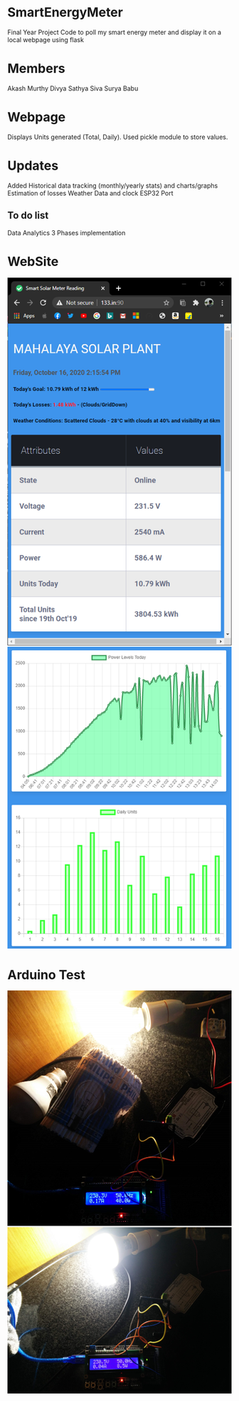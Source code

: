 # SmartEnergyMeter
Final Year Project
Code to poll my smart energy meter and display it on a local webpage using flask

# Members
Akash Murthy
Divya Sathya
Siva Surya Babu

# Webpage
Displays Units generated (Total, Daily). Used pickle module to store values.

# Updates
Added Historical data tracking (monthly/yearly stats) and charts/graphs
Estimation of losses
Weather Data and clock
ESP32 Port

## To do list
Data Analytics
3 Phases implementation

# WebSite
![WebPage](/Images/Table.png)
![Chart](/Images/chart_js_graph.png)

# Arduino Test
![TungstenBulb](/Images/Tungsten_test.jpg)
![LEDbulb](/Images/LED_test.jpg) 

